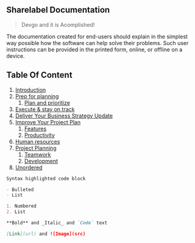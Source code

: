 ## Sharelabel Documentation

> Devgo and it is Acomplished!

The documentation created for end-users should explain in the simplest way possible how the software can help solve their problems. 
Such user instructions can be provided in the printed form, online, or offline on a device.


## Table Of Content

1. [Introduction](./features/intro.md)
2. [Prep for planning](./features/FAQs.md)
    1. [Plan and prioritize](./features/FAQs.md)
3. [Execute & stay on track](./features/intro.md)
4. [Deliver Your Business Strategy Update](./features/intro.md)
5. [Improve Your Project Plan](./features/introduction.md)
    1. [Features](./features/intro.md)
    2. [Productivity](./features/intro.md)
6. [Human resources](./features/intro.md)
7. [Project Planning](./features/intro.md)
    1. [Teamwork](./features/intro.md)
      1. [Development](./features/intro.md)
8. [Unordered](./features/intro.md)



```markdown
Syntax highlighted code block

- Bulleted
- List

1. Numbered
2. List

**Bold** and _Italic_ and `Code` text

[Link](url) and ![Image](src)
```
